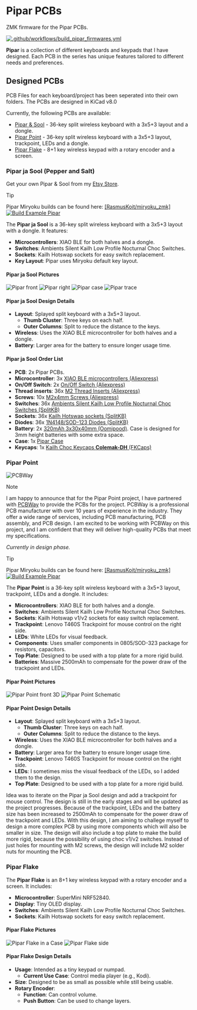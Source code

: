 # Pipar PCBs

ZMK firmware for the Pipar PCBs.

[![.github/workflows/build_pipar_firmwares.yml](https://github.com/RasmusKoit/pipar/actions/workflows/build_pipar_firmwares.yml/badge.svg)](https://github.com/RasmusKoit/pipar/actions/workflows/build_pipar_firmwares.yml)

**Pipar** is a collection of different keyboards and keypads that I have designed. Each PCB in the series has unique features tailored to different needs and preferences.

## Designed PCBs

PCB Files for each keyboard/project has been seperated into their own folders. The PCBs are designed in KiCad v8.0

Currently, the following PCBs are available:

- [Pipar & Sool](#pipar-ja-sool-pepper-and-salt) - 36-key split wireless keyboard with a 3x5+3 layout and a dongle.
- [Pipar Point](#pipar-point) - 36-key split wireless keyboard with a 3x5+3 layout, trackpoint, LEDs and a dongle.
- [Pipar Flake](#pipar-flake) - 8+1 key wireless keypad with a rotary encoder and a screen.

### Pipar ja Sool (Pepper and Salt)

Get your own Pipar & Sool from my [Etsy Store](https://piparkeyboards.etsy.com).

> [!TIP]
> Pipar Miryoku builds can be found here: [[RasmusKoit/miryoku_zmk]](https://github.com/RasmusKoit/miryoku_zmk/actions/workflows/build-example-pipar.yml)
> [![Build Example Pipar](https://github.com/RasmusKoit/miryoku_zmk/actions/workflows/build-example-pipar.yml/badge.svg)](https://github.com/RasmusKoit/miryoku_zmk/actions/workflows/build-example-pipar.yml)

The **Pipar ja Sool** is a 36-key split wireless keyboard with a 3x5+3 layout with a dongle. It features:

- **Microcontrollers**: XIAO BLE for both halves and a dongle.
- **Switches**: Ambients Silent Kailh Low Profile Nocturnal Choc Switches.
- **Sockets**: Kailh Hotswap sockets for easy switch replacement.
- **Key Layout**: Pipar uses Miryoku default key layout.

#### Pipar ja Sool Pictures

![Pipar front](.extra/pipar_sool_front.jpg)
![Pipar right](.extra/pipar_sool_right.jpg)
![Pipar case](.extra/pipar_prod_case.png)
![Pipar trace](pcb/pipar_sool/pipar_sool-brd.svg)

#### Pipar ja Sool Design Details

- **Layout**: Splayed split keyboard with a 3x5+3 layout.
  - **Thumb Cluster**: Three keys on each half.
  - **Outer Columns**: Split to reduce the distance to the keys.
- **Wireless**: Uses the XIAO BLE microcontroller for both halves and a dongle.
- **Battery**: Larger area for the battery to ensure longer usage time.

#### Pipar ja Sool Order List

- **PCB**: 2x Pipar PCBs.
- **Microcontroller**: 3x [XIAO BLE microcontrollers (Aliexpress)](https://www.aliexpress.com/item/1005004459618789.html?spm=a2g0o.order_list.order_list_main.20.2f8718028ReplC)
- **On/Off Switch**: 2x [On/Off Switch (Aliexpress)](https://www.aliexpress.com/item/1005006710234187.html?spm=a2g0o.order_list.order_list_main.15.2f8718028ReplC)
- **Thread inserts**: 36x [M2 Thread Inserts (Aliexpress)](https://www.aliexpress.com/item/1005003582355741.html?spm=a2g0o.order_list.order_list_main.10.2f8718028ReplC)
- **Screws**: 10x [M2x4mm Screws (Aliexpress)](https://www.aliexpress.com/item/1005005070119421.html?spm=a2g0o.order_list.order_list_main.5.2f8718028ReplC)
- **Switches**: 36x [Ambients Silent Kailh Low Profile Nocturnal Choc Switches (SplitKB)](https://splitkb.com/products/ambients-kailh-low-profile-choc-switches?variant=48116119830875)
- **Sockets**: 36x [Kailh Hotswap sockets (SplitKB)](https://splitkb.com/products/kailh-hotswap-sockets?variant=39472161456205)
- **Diodes**: 36x [1N4148/SOD-123 Diodes (SplitKB)](https://splitkb.com/products/smd-diodes?variant=42283984027907)
- **Battery**: 2x [320mAh 3x30x40mm (Oomipood)](https://www.oomipood.ee/product/accu_lp303040_cl). Case is designed for 3mm height batteries with some extra space.
- **Case**: 1x [Pipar Case](https://cad.onshape.com/documents/b447867a8ef38c5c4b3f03a8/w/fa3f83cbdca5dabb6eda5ba8/e/aa2f21b7f0fc9dfb83784403?renderMode=0&uiState=66ebfb933005041fa7950d33)
- **Keycaps**: 1x [Kailh Choc Keycaps **Colemak-DH** (FKCaps)](https://fkcaps.com/custom/KYTMMA)

### Pipar Point

![PCBWay](.extra/pcbway.png)

> [!NOTE]
> I am happy to announce that for the Pipar Point project, I have partnered with [PCBWay](https://www.pcbway.com/) to provide the PCBs for the project. PCBWay is a professional PCB manufacturer with over 10 years of experience in the industry. They offer a wide range of services, including PCB manufacturing, PCB assembly, and PCB design. I am excited to be working with PCBWay on this project, and I am confident that they will deliver high-quality PCBs that meet my specifications.

*Currently in design phase.*

> [!TIP]
> Pipar Miryoku builds can be found here: [[RasmusKoit/miryoku_zmk]](https://github.com/RasmusKoit/miryoku_zmk/actions/workflows/build-example-pipar.yml)
> [![Build Example Pipar](https://github.com/RasmusKoit/miryoku_zmk/actions/workflows/build-example-pipar.yml/badge.svg)](https://github.com/RasmusKoit/miryoku_zmk/actions/workflows/build-example-pipar.yml)

The **Pipar Point** is a 36-key split wireless keyboard with a 3x5+3 layout, trackpoint, LEDs and a dongle. It includes:

- **Microcontrollers**: XIAO BLE for both halves and a dongle.
- **Switches**: Ambients Silent Kailh Low Profile Nocturnal Choc Switches.
- **Sockets**: Kailh Hotswap v1/v2 sockets for easy switch replacement.
- **Trackpoint**: Lenovo T460S Trackpoint for mouse control on the right side.
- **LEDs**: White LEDs for visual feedback.
- **Components**: Uses smaller components in 0805/SOD-323 package for resistors, capacitors.
- **Top Plate**: Designed to be used with a top plate for a more rigid build.
- **Batteries**: Massive 2500mAh to compensate for the power draw of the trackpoint and LEDs.

#### Pipar Point Pictures

![Pipar Point front 3D](.extra/pipar_point_front_3d.jpg)
![Pipar Point Schematic](.extra/pipar_point_schematic.jpg)

#### Pipar Point Design Details

- **Layout**: Splayed split keyboard with a 3x5+3 layout.
  - **Thumb Cluster**: Three keys on each half.
  - **Outer Columns**: Split to reduce the distance to the keys.
- **Wireless**: Uses the XIAO BLE microcontroller for both halves and a dongle.
- **Battery**: Larger area for the battery to ensure longer usage time.
- **Trackpoint**: Lenovo T460S Trackpoint for mouse control on the right side.
- **LEDs**: I sometimes miss the visual feedback of the LEDs, so I added them to the design.
- **Top Plate**: Designed to be used with a top plate for a more rigid build.

Idea was to iterate on the Pipar ja Sool design and add a trackpoint for mouse control. The design is still in the early stages and will be updated as the project progresses. Because of the trackpoint, LEDs and the battery size has been increased to 2500mAh to compensate for the power draw of the trackpoint and LEDs. With this design, I am aiming to challege myself to design a more complex PCB by using more components which will also be smaller in size. The design will also include a top plate to make the build more rigid, because the possibility of using choc v1/v2 switches. Instead of just holes for mounting with M2 screws, the design will include M2 solder nuts for mounting the PCB.

### Pipar Flake

The **Pipar Flake** is an 8+1 key wireless keypad with a rotary encoder and a screen. It includes:

- **Microcontroller**: SuperMini NRF52840.
- **Display**: Tiny OLED display.
- **Switches**: Ambients Silent Kailh Low Profile Nocturnal Choc Switches.
- **Sockets**: Kailh Hotswap sockets for easy switch replacement.

#### Pipar Flake Pictures

![Pipar Flake in a Case](.extra/pipar_flake_case.jpg)
![Pipar Flake side](.extra/pipar_flake_side.jpg)

#### Pipar Flake Design Details

- **Usage**: Intended as a tiny keypad or numpad.
  - **Current Use Case**: Control media player (e.g., Kodi).
- **Size**: Designed to be as small as possible while still being usable.
- **Rotary Encoder**:  
  - **Function**: Can control volume.
  - **Push Button**: Can be used to change layers.
